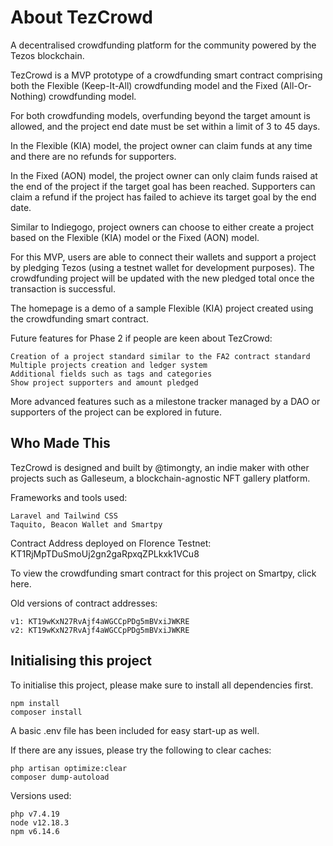 **<h1>About TezCrowd</h1>**

A decentralised crowdfunding platform for the community powered by the Tezos blockchain.

TezCrowd is a MVP prototype of a crowdfunding smart contract comprising both the Flexible (Keep-It-All) crowdfunding model and the Fixed (All-Or-Nothing) crowdfunding model.

For both crowdfunding models, overfunding beyond the target amount is allowed, and the project end date must be set within a limit of 3 to 45 days.

In the Flexible (KIA) model, the project owner can claim funds at any time and there are no refunds for supporters.

In the Fixed (AON) model, the project owner can only claim funds raised at the end of the project if the target goal has been reached. Supporters can claim a refund if the project has failed to achieve its target goal by the end date.

Similar to Indiegogo, project owners can choose to either create a project based on the Flexible (KIA) model or the Fixed (AON) model.

For this MVP, users are able to connect their wallets and support a project by pledging Tezos (using a testnet wallet for development purposes). The crowdfunding project will be updated with the new pledged total once the transaction is successful.

The homepage is a demo of a sample Flexible (KIA) project created using the crowdfunding smart contract.

Future features for Phase 2 if people are keen about TezCrowd:

    Creation of a project standard similar to the FA2 contract standard
    Multiple projects creation and ledger system
    Additional fields such as tags and categories
    Show project supporters and amount pledged

More advanced features such as a milestone tracker managed by a DAO or supporters of the project can be explored in future.

<h2>Who Made This</h2>

TezCrowd is designed and built by @timongty, an indie maker with other projects such as Galleseum, a blockchain-agnostic NFT gallery platform.

Frameworks and tools used:

    Laravel and Tailwind CSS
    Taquito, Beacon Wallet and Smartpy

Contract Address deployed on Florence Testnet:
KT1RjMpTDuSmoUj2gn2gaRpxqZPLkxk1VCu8

To view the crowdfunding smart contract for this project on Smartpy, click here.

Old versions of contract addresses:

    v1: KT19wKxN27RvAjf4aWGCCpPDg5mBVxiJWKRE
    v2: KT19wKxN27RvAjf4aWGCCpPDg5mBVxiJWKRE

<h2>Initialising this project</h2>

To initialise this project, please make sure to install all dependencies first.
 
    npm install
    composer install
    
A basic .env file has been included for easy start-up as well.

If there are any issues, please try the following to clear caches:
 
    php artisan optimize:clear
    composer dump-autoload

Versions used:

    php v7.4.19
    node v12.18.3
    npm v6.14.6